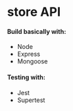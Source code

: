 # store API

#### Build basically with:
* Node
* Express
* Mongoose

#### Testing with:
* Jest
* Supertest
